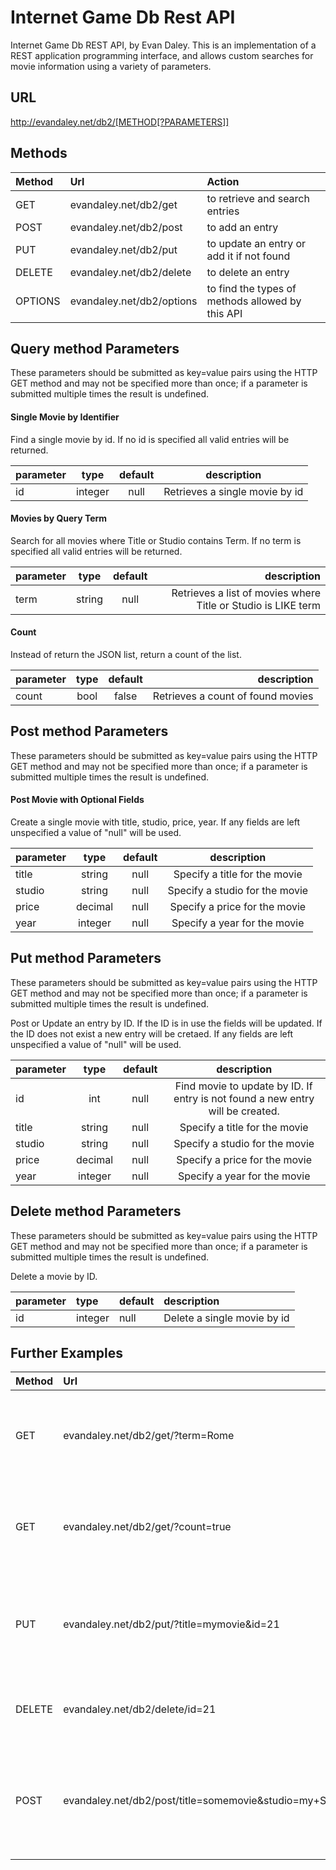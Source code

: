# Internet Game Db Rest API

Internet Game Db REST API, by Evan Daley. This is an implementation of a REST application programming interface, and allows custom searches for movie information using a variety of parameters. 

## URL 

http://evandaley.net/db2/[METHOD[?PARAMETERS]]

## Methods

| Method        | Url           | Action      |
| :------------- |:-------------| :-----|
| GET      | evandaley.net/db2/get | to retrieve and search entries |
| POST      | evandaley.net/db2/post | to add an entry |
| PUT      | evandaley.net/db2/put | to update an entry or add it if not found |
| DELETE      | evandaley.net/db2/delete | to delete an entry |
| OPTIONS      | evandaley.net/db2/options | to find the types of methods allowed by this API |

## Query method Parameters
These parameters should be submitted as key=value pairs using the HTTP GET method and may not be specified more than once; if a parameter is submitted multiple times the result is undefined. 

#### Single Movie by Identifier

Find a single movie by id. If no id is specified all valid entries will be returned.

| parameter        | type           |   default    |  description  |
| ------------- |:-------------:|:-------------:| :-----:|
| id      | integer | null | Retrieves a single movie by id |

#### Movies by Query Term
Search for all movies where Title or Studio contains Term. If no term is specified all valid entries will be returned. 

| parameter        | type           |   default    |  description  |
| ------------- |:-------------:|:-------------:| -----:|
| term     | string | null | Retrieves a list of movies where Title or Studio is LIKE term |

#### Count
Instead of return the JSON list, return a count of the list. 

| parameter        | type           |   default    |  description  |
| ------------- |:-------------:|:-------------:| -----:|
| count     | bool | false | Retrieves a count of found movies |

## Post method Parameters
These parameters should be submitted as key=value pairs using the HTTP GET method and may not be specified more than once; if a parameter is submitted multiple times the result is undefined. 

#### Post Movie with Optional Fields

Create a single movie with title, studio, price, year. If any fields are left unspecified a value of "null" will be used.

| parameter        | type           |   default    |  description  |
| ------------- |:-------------:|:-------------:| :-----:|
| title      | string | null | Specify a title for the movie |
| studio      | string | null | Specify a studio for the movie |
| price      | decimal | null | Specify a price for the movie |
| year      | integer | null | Specify a year for the movie |

## Put method Parameters
These parameters should be submitted as key=value pairs using the HTTP GET method and may not be specified more than once; if a parameter is submitted multiple times the result is undefined. 

Post or Update an entry by ID. If the ID is in use the fields will be updated. If the ID does not exist a new entry will be cretaed. If any fields are left unspecified a value of "null" will be used.

| parameter        | type           |   default    |  description  |
| ------------- |:-------------:|:-------------:| :-----:|
| id      | int | null | Find movie to update by ID. If entry is not found a new entry will be created. |
| title      | string | null | Specify a title for the movie |
| studio      | string | null | Specify a studio for the movie |
| price      | decimal | null | Specify a price for the movie |
| year      | integer | null | Specify a year for the movie |

## Delete method Parameters
These parameters should be submitted as key=value pairs using the HTTP GET method and may not be specified more than once; if a parameter is submitted multiple times the result is undefined. 

Delete a movie by ID. 

| parameter        | type           |   default    |  description  |
| :------------- |:-------------|:-------------| :-----|
| id      | integer | null | Delete a single movie by id |

## Further Examples
| Method        | Url           | Action  |
| :------------- |:-------------| :-----|
| GET     | evandaley.net/db2/get/?term=Rome |   Searches for movies with 'Rome' in their title or studio |
| GET | evandaley.net/db2/get/?count=true |    Searches for all movies and returns the count of result |
| PUT | evandaley.net/db2/put/?title=mymovie&id=21 |    Updates movie with id=21 if it exists. Otherwise creates the movie |
| DELETE | evandaley.net/db2/delete/id=21 |    Delete movie with id=21 if it exists |
| POST | evandaley.net/db2/post/title=somemovie&studio=my+Studio&price=10 |    Create "some movie" with price=10 and Studio = "My Studio |
